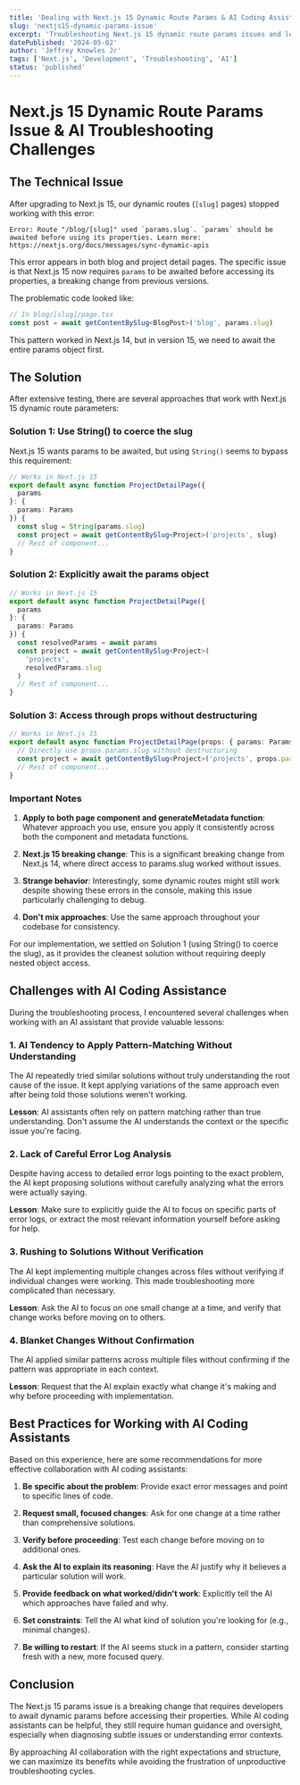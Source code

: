 ```yaml
---
title: 'Dealing with Next.js 15 Dynamic Route Params & AI Coding Assistant Challenges'
slug: 'nextjs15-dynamic-params-issue'
excerpt: 'Troubleshooting Next.js 15 dynamic route params issues and lessons learned when working with AI coding assistants.'
datePublished: '2024-05-02'
author: 'Jeffrey Knowles Jr'
tags: ['Next.js', 'Development', 'Troubleshooting', 'AI']
status: 'published'
---
```


# Next.js 15 Dynamic Route Params Issue & AI Troubleshooting Challenges

## The Technical Issue

After upgrading to Next.js 15, our dynamic routes (`[slug]` pages) stopped working with this error:

```
Error: Route "/blog/[slug]" used `params.slug`. `params` should be awaited before using its properties. Learn more: https://nextjs.org/docs/messages/sync-dynamic-apis
```

This error appears in both blog and project detail pages. The specific issue is that Next.js 15 now requires `params` to be awaited before accessing its properties, a breaking change from previous versions.

The problematic code looked like:

```typescript
// In blog/[slug]/page.tsx
const post = await getContentBySlug<BlogPost>('blog', params.slug)
```

This pattern worked in Next.js 14, but in version 15, we need to await the entire params object first.

## The Solution

After extensive testing, there are several approaches that work with Next.js 15 dynamic route parameters:

### Solution 1: Use String() to coerce the slug

Next.js 15 wants params to be awaited, but using `String()` seems to bypass this requirement:

```typescript
// Works in Next.js 15
export default async function ProjectDetailPage({
  params
}: {
  params: Params
}) {
  const slug = String(params.slug)
  const project = await getContentBySlug<Project>('projects', slug)
  // Rest of component...
}
```

### Solution 2: Explicitly await the params object

```typescript
// Works in Next.js 15
export default async function ProjectDetailPage({
  params
}: {
  params: Params
}) {
  const resolvedParams = await params
  const project = await getContentBySlug<Project>(
    'projects',
    resolvedParams.slug
  )
  // Rest of component...
}
```

### Solution 3: Access through props without destructuring

```typescript
// Works in Next.js 15
export default async function ProjectDetailPage(props: { params: Params }) {
  // Directly use props.params.slug without destructuring
  const project = await getContentBySlug<Project>('projects', props.params.slug)
  // Rest of component...
}
```

### Important Notes

1. **Apply to both page component and generateMetadata function**: Whatever approach you use, ensure you apply it consistently across both the component and metadata functions.

2. **Next.js 15 breaking change**: This is a significant breaking change from Next.js 14, where direct access to params.slug worked without issues.

3. **Strange behavior**: Interestingly, some dynamic routes might still work despite showing these errors in the console, making this issue particularly challenging to debug.

4. **Don't mix approaches**: Use the same approach throughout your codebase for consistency.

For our implementation, we settled on Solution 1 (using String() to coerce the slug), as it provides the cleanest solution without requiring deeply nested object access.

## Challenges with AI Coding Assistance

During the troubleshooting process, I encountered several challenges when working with an AI assistant that provide valuable lessons:

### 1. AI Tendency to Apply Pattern-Matching Without Understanding

The AI repeatedly tried similar solutions without truly understanding the root cause of the issue. It kept applying variations of the same approach even after being told those solutions weren't working.

**Lesson**: AI assistants often rely on pattern matching rather than true understanding. Don't assume the AI understands the context or the specific issue you're facing.

### 2. Lack of Careful Error Log Analysis

Despite having access to detailed error logs pointing to the exact problem, the AI kept proposing solutions without carefully analyzing what the errors were actually saying.

**Lesson**: Make sure to explicitly guide the AI to focus on specific parts of error logs, or extract the most relevant information yourself before asking for help.

### 3. Rushing to Solutions Without Verification

The AI kept implementing multiple changes across files without verifying if individual changes were working. This made troubleshooting more complicated than necessary.

**Lesson**: Ask the AI to focus on one small change at a time, and verify that change works before moving on to others.

### 4. Blanket Changes Without Confirmation

The AI applied similar patterns across multiple files without confirming if the pattern was appropriate in each context.

**Lesson**: Request that the AI explain exactly what change it's making and why before proceeding with implementation.

## Best Practices for Working with AI Coding Assistants

Based on this experience, here are some recommendations for more effective collaboration with AI coding assistants:

1. **Be specific about the problem**: Provide exact error messages and point to specific lines of code.

2. **Request small, focused changes**: Ask for one change at a time rather than comprehensive solutions.

3. **Verify before proceeding**: Test each change before moving on to additional ones.

4. **Ask the AI to explain its reasoning**: Have the AI justify why it believes a particular solution will work.

5. **Provide feedback on what worked/didn't work**: Explicitly tell the AI which approaches have failed and why.

6. **Set constraints**: Tell the AI what kind of solution you're looking for (e.g., minimal changes).

7. **Be willing to restart**: If the AI seems stuck in a pattern, consider starting fresh with a new, more focused query.

## Conclusion

The Next.js 15 params issue is a breaking change that requires developers to await dynamic params before accessing their properties. While AI coding assistants can be helpful, they still require human guidance and oversight, especially when diagnosing subtle issues or understanding error contexts.

By approaching AI collaboration with the right expectations and structure, we can maximize its benefits while avoiding the frustration of unproductive troubleshooting cycles.

